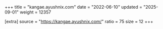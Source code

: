 +++
title = "kangae.ayushnix.com"
date = "2022-06-10"
updated = "2025-09-01"
weight = 12357

[extra]
source = "https://kangae.ayushnix.com/"
ratio = 75
size = 12
+++
